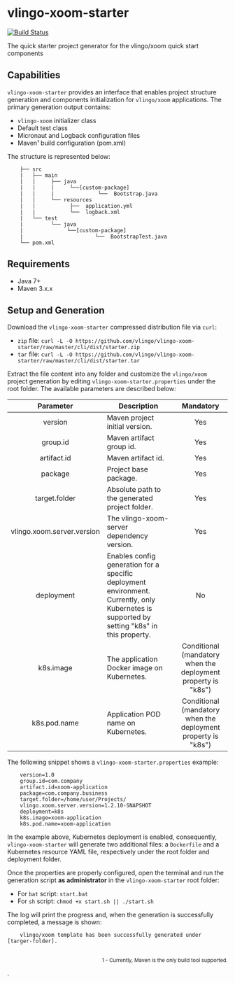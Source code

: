 # vlingo-xoom-starter
[![Build Status](https://travis-ci.org/vlingo/vlingo-xoom-starter.svg?branch=master)](https://travis-ci.org/vlingo/vlingo-xoom-starter)

The quick starter project generator for the vlingo/xoom quick start components

## Capabilities
`vlingo-xoom-starter` provides an interface that enables project structure generation and components initialization for `vlingo/xoom` applications. The primary generation output contains: 
* `vlingo-xoom` initializer class
* Default test class
* Micronaut and Logback configuration files
* Maven¹ build configuration (pom.xml)

The structure is represented below: 

```
    ├── src
    |   ├── main
    |   |     ├── java 
    |   |     |     └──[custom-package]
    |   |     |              └──  Bootstrap.java
    |   |     └── resources 
    |   |           ├──  application.yml
    |   |           └──  logback.xml  
    |   └── test
    |         └── java 
    |              └──[custom-package]
    |                       └──  BootstrapTest.java
    └── pom.xml                
```

## Requirements
* Java 7+
* Maven 3.x.x

## Setup and Generation

Download the `vlingo-xoom-starter` compressed distribution file via `curl`:

* `zip` file: `curl -L -O https://github.com/vlingo/vlingo-xoom-starter/raw/master/cli/dist/starter.zip`
* `tar` file: `curl -L -O https://github.com/vlingo/vlingo-xoom-starter/raw/master/cli/dist/starter.tar`

Extract the file content into any folder and customize the `vlingo/xoom` project generation by editing `vlingo-xoom-starter.properties` under the root folder. The available parameters are described below:

<table>
    <thead>
        <tr>
            <th align="center">Parameter</th>
            <th align="center">Description</th>
            <th align="center">Mandatory</th>
        </tr>
    </thead>
    <tbody>
        <tr>
            <td align="center">version</td>
            <td align="left">Maven project initial version.</td>
            <td align="center">Yes</td>
        </tr>
        <tr>
            <td align="center">group.id</td>
            <td align="left">Maven artifact group id.</td>
            <td align="center">Yes</td>
        </tr>
        <tr>
            <td align="center">artifact.id</td>
            <td align="left">Maven artifact id.</td>
            <td align="center">Yes</td>
        </tr>
        <tr>
            <td align="center">package</td>
            <td align="left">Project base package.</td>
            <td align="center">Yes</td>
        </tr>
        <tr>
            <td align="center">target.folder</td>
            <td align="left">Absolute path to the generated project folder.</td>
            <td align="center">Yes</td>
        </tr>
        <tr>
            <td align="center">vlingo.xoom.server.version</td>
            <td align="left">The vlingo-xoom-server dependency version.</td>
            <td align="center">Yes</td>
        </tr>
        <tr>
            <td align="center">deployment</td>
            <td align="left">Enables config generation for a specific deployment environment. Currently, only Kubernetes is supported by setting "k8s" in this property.</td>
            <td align="center">No</td>
        </tr>
        <tr>
            <td align="center">k8s.image</td>
            <td align="left">The application Docker image on Kubernetes.</td>
            <td align="center">Conditional (mandatory when the deployment property is "k8s")</td>
        </tr>
        <tr>
            <td align="center">k8s.pod.name</td>
            <td align="left">Application POD name on Kubernetes.</td>
            <td align="center">Conditional (mandatory when the deployment property is "k8s")</td>
        </tr>
    </tbody>
</table>

The following snippet shows a `vlingo-xoom-starter.properties` example:

``` 
    version=1.0
    group.id=com.company
    artifact.id=xoom-application
    package=com.company.business
    target.folder=/home/user/Projects/
    vlingo.xoom.server.version=1.2.10-SNAPSHOT
    deployment=k8s
    k8s.image=xoom-application
    k8s.pod.name=xoom-application
```

In the example above, Kubernetes deployment is enabled, consequently, `vlingo-xoom-starter` will generate two additional files: a `Dockerfile` and a Kubernetes resource YAML file, respectively under the root folder and deployment folder. 

Once the properties are properly configured, open the terminal and run the generation script **as administrator** in the `vlingo-xoom-starter` root folder:

* For `bat` script: `start.bat`
* For `sh` script: `chmod +x start.sh || ./start.sh `

The log will print the progress and, when the generation is successfully completed, a message is shown: 

```
    vlingo/xoom template has been successfully generated under [targer-folder].
```
##
<p align="right"><sub>1 - Currently, Maven is the only build tool supported.</sub></p>. 

